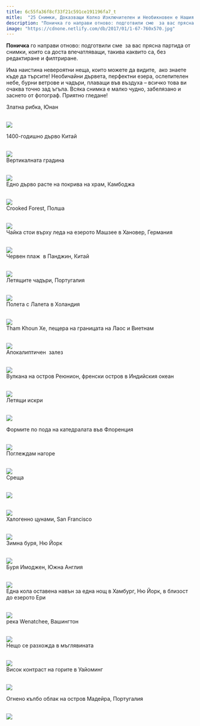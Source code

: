 ```yaml
---
title: 6c55fa36f8cf33f21c591ce191196fa7_t
mitle:  "25 Снимки, Доказващи Колко Изключителен и Необикновен е Нашия Свят!"
description: "Поничка го направи отново: подготвили сме  за вас прясна партида от снимки, които са доста впечатляващи, такива каквито са, без редактиране и филтриране. Има наист�"
image: "https://cdnone.netlify.com/db/2017/01/1-67-760x570.jpg"
---
```


 <p><strong>Поничка</strong> го направи отново: подготвили сме  за вас прясна партида от снимки, които са доста впечатляващи, такива каквито са, без редактиране и филтриране.</p>      <p>Има наистина невероятни неща, които можете да видите,  ако знаете къде да търсите! Необичайни дървета, перфектни езера, ослепителен небе, бурни ветрове и чадъри, плаващи във въздуха – всичко това ви очаква точно зад ъгъла. Всяка снимка е малко чудно, забелязано и заснето от фотограф. Приятно гледане!</p> <p>Златна рибка, Юнан</p> <p> <br/><img src="https://cdnone.netlify.com/db/2017/01/1-67-760x570.jpg"/><br/></p>      <p> 1400-годишно дърво Китай</p> <p> <br/><img src="https://cdnone.netlify.com/db/2017/01/2-64-760x570.jpg"/><br/> Вертикалната градина</p> <p> <br/><img src="https://cdnone.netlify.com/db/2017/01/3-64-760x543.jpg"/><br/> Едно дърво расте на покрива на храм, Камбоджа</p>  <p> <br/><img src="https://cdnone.netlify.com/db/2017/01/4-62-760x507.jpg"/><br/> Crooked Forest, Полша</p>      <p> <br/><img src="https://cdnone.netlify.com/db/2017/01/5-60-760x506.jpg"/><br/> Чайка стои върху леда на езерото Машзее в Хановер, Германия</p> <p> <br/><img src="https://cdnone.netlify.com/db/2017/01/6-58-760x570.jpg"/><br/> Червен плаж  в Панджин, Китай</p> <p> <br/><img src="https://cdnone.netlify.com/db/2017/01/7-58-760x428.jpg"/><br/> Летящите чадъри, Португалия</p>  <p> <br/><img src="https://cdnone.netlify.com/db/2017/01/8-52-760x581.jpg"/><br/> Полета с Лалета в Холандия</p> <p> <br/><img src="https://cdnone.netlify.com/db/2017/01/9-48-760x506.jpg"/><br/> Tham Khoun Xe, пещера на границата на Лаос и Виетнам</p> <p> <br/><img src="https://cdnone.netlify.com/db/2017/01/10-48-760x506.jpg"/><br/> Апокалиптичен  залез</p>      <p> <br/><img src="https://cdnone.netlify.com/db/2017/01/11-39-760x927.jpg"/><br/> Вулкана на остров Реюнион, френски остров в Индийския океан</p> <p> <br/><img src="https://cdnone.netlify.com/db/2017/01/12-36-760x506.jpg"/><br/> Летящи искри</p> <p> <br/><img src="https://cdnone.netlify.com/db/2017/01/13-34-760x506.jpg"/><br/></p> <p> Формите по пода на катедралата във Флоренция</p>      <p> <br/><img src="https://cdnone.netlify.com/db/2017/01/14-32-760x506.jpg"/><br/> Поглеждам нагоре</p> <p> <br/><img src="https://cdnone.netlify.com/db/2017/01/15-32-760x506.jpg"/><br/> Среща</p> <p> <br/><img src="https://cdnone.netlify.com/db/2017/01/16-31-760x514.jpg"/><br/></p> <p> <br/><img src="https://cdnone.netlify.com/db/2017/01/17-25-760x427.jpg"/><br/> Халогенно цунами, San Francisco</p> <p> <br/><img src="https://cdnone.netlify.com/db/2017/01/18-21-760x419.jpg"/><br/> Зимна буря, Ню Йорк</p> <p> <br/><img src="https://cdnone.netlify.com/db/2017/01/19-18-760x503.jpg"/><br/> Буря Имоджен, Южна Англия</p> <p> <br/><img src="https://cdnone.netlify.com/db/2017/01/20-15-760x505.jpg"/><br/> Една кола оставена навън за една нощ в Хамбург, Ню Йорк, в близост до езерото Ери</p> <p> <br/><img src="https://cdnone.netlify.com/db/2017/01/21-9-760x422.jpg"/><br/> река Wenatchee, Вашингтон</p> <p> <br/><img src="https://cdnone.netlify.com/db/2017/01/22-6-760x503.jpg"/><br/> Нещо се разхожда в мъглявината</p> <p> <br/><img src="https://cdnone.netlify.com/db/2017/01/23-4-760x512.jpg"/><br/> Висок контраст на горите в Уайоминг</p> <p> <br/><img src="https://cdnone.netlify.com/db/2017/01/24-4-760x950.jpg"/><br/></p> <p> Огнено кълбо облак на остров Мадейра, Португалия</p> <p> <br/><img src="https://cdnone.netlify.com/db/2017/01/25-3-760x506.jpg"/><br/></p>       
